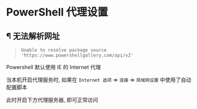 # PowerShell 代理设置

## &para; 无法解析网址

> `Unable to resolve package source 'https://www.powershellgallery.com/api/v2'`

Powershell 默认使用 IE 的 Internet 代理

当本机开启代理服务时, 如果在 `Internet 选项` => `连接` => `局域网设置` 中使用了自动配置脚本

此时开启下方代理服务器, 即可正常访问
